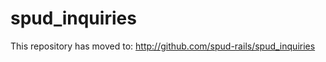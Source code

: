 spud_inquiries
==============

This repository has moved to: http://github.com/spud-rails/spud_inquiries
